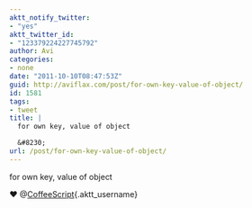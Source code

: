 ```yaml
---
aktt_notify_twitter:
- "yes"
aktt_twitter_id:
- "123379224227745792"
author: Avi
categories:
- none
date: "2011-10-10T08:47:53Z"
guid: http://aviflax.com/post/for-own-key-value-of-object/
id: 1581
tags:
- tweet
title: |
  for own key, value of object

  &#8230;
url: /post/for-own-key-value-of-object/
---
```

for own key, value of object

♥ @[CoffeeScript](http://twitter.com/CoffeeScript){.aktt_username}
